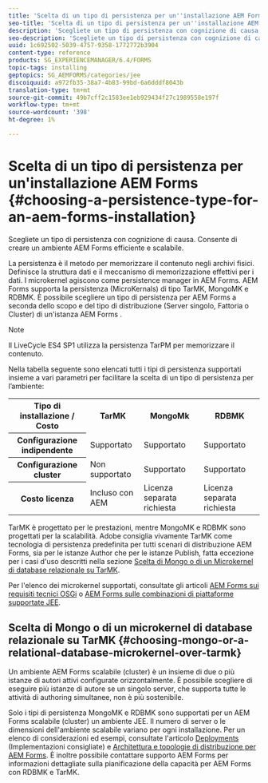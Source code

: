```yaml
---
title: 'Scelta di un tipo di persistenza per un''installazione AEM Forms '
seo-title: 'Scelta di un tipo di persistenza per un''installazione AEM Forms '
description: 'Scegliete un tipo di persistenza con cognizione di causa. Consente di creare un ambiente AEM Forms  efficiente e scalabile. '
seo-description: 'Scegliete un tipo di persistenza con cognizione di causa. Consente di creare un ambiente AEM Forms efficiente e scalabile . '
uuid: 1c692502-5039-4757-9358-1772772b3904
content-type: reference
products: SG_EXPERIENCEMANAGER/6.4/FORMS
topic-tags: installing
geptopics: SG_AEMFORMS/categories/jee
discoiquuid: a972fb35-38a7-4b83-99bd-6a6dddf8043b
translation-type: tm+mt
source-git-commit: 49b7cff2c1583ee1eb929434f27c1989558e197f
workflow-type: tm+mt
source-wordcount: '398'
ht-degree: 1%

---
```



# Scelta di un tipo di persistenza per un&#39;installazione AEM Forms  {#choosing-a-persistence-type-for-an-aem-forms-installation}

Scegliete un tipo di persistenza con cognizione di causa. Consente di creare un ambiente AEM Forms  efficiente e scalabile.

La persistenza è il metodo per memorizzare il contenuto negli archivi fisici. Definisce la struttura dati e il meccanismo di memorizzazione effettivi per i dati. I microkernel agiscono come persistence manager in  AEM Forms.  AEM Forms supporta la persistenza (MicroKernals) di tipo TarMK, MongoMK e RDBMK. È possibile scegliere un tipo di persistenza per  AEM Forms a seconda dello scopo e del tipo di distribuzione (Server singolo, Fattoria o Cluster) di un&#39;istanza AEM Forms .

>[!NOTE]
>
>Il LiveCycle ES4 SP1 utilizza la persistenza TarPM per memorizzare il contenuto.

Nella tabella seguente sono elencati tutti i tipi di persistenza supportati insieme a vari parametri per facilitare la scelta di un tipo di persistenza per l’ambiente:

<table> 
 <tbody>
  <tr>
   <th><strong>Tipo di installazione / Costo</strong></th> 
   <th><strong>TarMK</strong></th> 
   <th><strong>MongoMk</strong></th> 
   <th><strong>RDBMK</strong></th> 
  </tr>
  <tr>
   <th><strong>Configurazione indipendente</strong></th> 
   <td>Supportato<br /> </td> 
   <td>Supportato</td> 
   <td>Supportato</td> 
  </tr>
  <tr>
   <th><strong>Configurazione cluster</strong></th> 
   <td>Non supportato</td> 
   <td>Supportato</td> 
   <td>Supportato</td> 
  </tr>
  <tr>
   <th><strong>Costo licenza</strong></th> 
   <td>Incluso con AEM </td> 
   <td>Licenza separata richiesta</td> 
   <td>Licenza separata richiesta</td> 
  </tr>
 </tbody>
</table>

TarMK è progettato per le prestazioni, mentre MongoMK e RDBMK sono progettati per la scalabilità.  Adobe consiglia vivamente TarMK come tecnologia di persistenza predefinita per tutti  scenari di distribuzione AEM Forms, sia per le istanze Author che per le istanze Publish, fatta eccezione per i casi d&#39;uso descritti nella sezione [Scelta di Mongo o di un Microkernel di database relazionale su TarMK](#p-choosing-mongo-or-a-relational-database-microkernel-over-tarmk-p).

Per l&#39;elenco dei microkernel supportati, consultate gli articoli [ AEM Forms sui requisiti tecnici OSGi](/help/sites-deploying/technical-requirements.md) o [ AEM Forms sulle combinazioni di piattaforme supportate JEE](/help/forms/using/aem-forms-jee-supported-platforms.md).

## Scelta di Mongo o di un microkernel di database relazionale su TarMK {#choosing-mongo-or-a-relational-database-microkernel-over-tarmk}

Un ambiente AEM Forms scalabile (cluster)  è un insieme di due o più istanze di autori attivi configurate orizzontalmente. È possibile scegliere di eseguire più istanze di autore se un singolo server, che supporta tutte le attività di authoring simultanee, non è più sostenibile.

Solo i tipi di persistenza MongoMK e RDBMK sono supportati per un AEM Forms scalabile (cluster)  un ambiente JEE. Il numero di server o le dimensioni dell&#39;ambiente scalabile variano per ogni installazione. Per un elenco di considerazioni ed esempi, consultate l&#39;articolo [Deployments](/help/sites-deploying/recommended-deploys.md) (Implementazioni consigliate) e [Architettura e topologie di distribuzione per  AEM Forms](/help/forms/using/aem-forms-architecture-deployment.md). È inoltre possibile contattare  supporto AEM Forms per informazioni dettagliate sulla pianificazione della capacità per  AEM Forms con RDBMK e TarMK.
